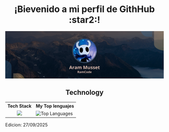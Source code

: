 <h1 align="center">¡Bievenido a mi perfil de GithHub :star2:!</h1>
<p align="center">
  <img src="RamCode.png" alt="RamCode Logo"/>
</p>

<h2 align="center">Technology</h2>

<table align="center">
  <tr>
    <th>Tech Stack</th>
    <th>My Top lenguajes</th>
  </tr>
  <tr>
    <td align="center">
      <a href="https://skillicons.dev">
        <img src="https://skillicons.dev/icons?i=py,django,html,css,js,mysql,react,tailwindcss,java&perline=5" />
      </a>
    </td>
    <td>
      <img src="https://github-readme-stats.vercel.app/api/top-langs/?username=RamCodeZ3&layout=donut&theme=transparent" alt="Top Languages"/>
    </td>
  </tr>
</table>

Edicion: 27/09/2025
